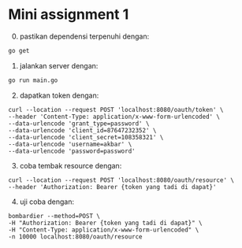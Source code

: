 # Mini assignment 1

0. pastikan dependensi terpenuhi dengan:

``` bash
go get
```

1. jalankan server dengan:

``` bash
go run main.go
```

2. dapatkan token dengan:  

``` curl
curl --location --request POST 'localhost:8080/oauth/token' \
--header 'Content-Type: application/x-www-form-urlencoded' \
--data-urlencode 'grant_type=password' \
--data-urlencode 'client_id=87647232352' \
--data-urlencode 'client_secret=108358321' \
--data-urlencode 'username=akbar' \
--data-urlencode 'password=password'
```

3. coba tembak resource dengan:

``` curl
curl --location --request POST 'localhost:8080/oauth/resource' \
--header 'Authorization: Bearer {token yang tadi di dapat}'
```

4. uji coba dengan:

``` curl
bombardier --method=POST \
-H "Authorization: Bearer {token yang tadi di dapat}" \
-H "Content-Type: application/x-www-form-urlencoded" \
-n 10000 localhost:8080/oauth/resource
```
